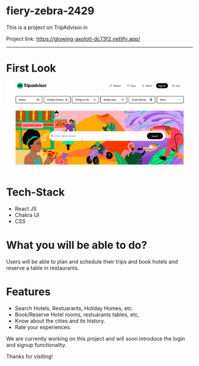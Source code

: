 # fiery-zebra-2429
This is a project on TripAdvisor.in

Project link: https://glowing-axolotl-dc73f2.netlify.app/

---
# First Look

<img src="https://github.com/arun24hrs/fiery-zebra-2429/blob/main/fiery-zebra-2429/public/tripadvisorSnapshot.png" alt="homepage"/>

# Tech-Stack
- React JS
- Chakra UI
- CSS

# What you will be able to do?
Users will be able to plan and schedule their trips and book hotels and reserve a table in restaurants.

# Features
- Search Hotels, Restuarants, Holiday Homes, etc.
- Book/Reserve Hotel rooms, restuarants tables, etc,
- Know about the cities and its history.
- Rate your experiences.


We are currently working on this project and will soon introduce the login and signup functionality.

Thanks for visiting!
